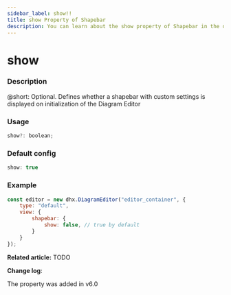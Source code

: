 ```yaml
---
sidebar_label: show!!
title: show Property of Shapebar
description: You can learn about the show property of Shapebar in the documentation of the DHTMLX JavaScript Diagram library. Browse developer guides and API reference, try out code examples and live demos, and download a free 30-day evaluation version of DHTMLX Diagram.
---
```


# show

### Description

@short: Optional. Defines whether a shapebar with custom settings is displayed on initialization of the Diagram Editor

### Usage

~~~js
show?: boolean;
~~~

### Default config

~~~js
show: true 
~~~

### Example

~~~js
const editor = new dhx.DiagramEditor("editor_container", {
    type: "default",
    view: {
        shapebar: {
            show: false, // true by default
        }
    }
});
~~~

**Related article:** TODO

**Change log**: 

The property was added in v6.0